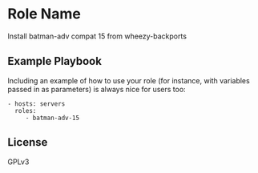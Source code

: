 Role Name
=========

Install batman-adv compat 15 from wheezy-backports


Example Playbook
----------------

Including an example of how to use your role (for instance, with variables passed in as parameters) is always nice for users too:

    - hosts: servers
      roles:
         - batman-adv-15

License
-------

GPLv3
